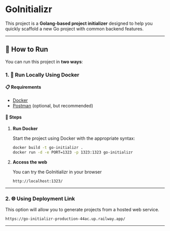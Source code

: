 # GoInitializr

This project is a **Golang-based project initializer** designed to help you quickly scaffold a new Go project with common backend features.

---

## 🚀 How to Run

You can run this project in **two ways**:

### 1. 🐳 Run Locally Using Docker

#### 📋 Requirements

- [Docker](https://www.docker.com/)
- [Postman](https://www.postman.com/) (optional, but recommended)

#### 🧰 Steps

1. **Run Docker**

   Start the project using Docker with the appropriate syntax:

   ```bash
   docker build -t go-initializr .
   docker run -d -e PORT=1323 -p 1323:1323 go-initializr
   ```

2. **Access the web**

   You can try the GoInitializr in your browser 

   `http://localhost:1323/`

---

### 2. 🌐 Using Deployment Link

This option will allow you to generate projects from a hosted web service.

`https://go-initializr-production-44ac.up.railway.app/`

---